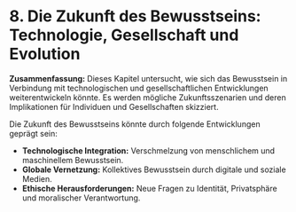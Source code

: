 # 8. Die Zukunft des Bewusstseins: Technologie, Gesellschaft und Evolution

**Zusammenfassung:**
Dieses Kapitel untersucht, wie sich das Bewusstsein in Verbindung mit technologischen und gesellschaftlichen Entwicklungen weiterentwickeln könnte. Es werden mögliche Zukunftsszenarien und deren Implikationen für Individuen und Gesellschaften skizziert.

Die Zukunft des Bewusstseins könnte durch folgende Entwicklungen geprägt sein:

- **Technologische Integration:** Verschmelzung von menschlichem und maschinellem Bewusstsein.
- **Globale Vernetzung:** Kollektives Bewusstsein durch digitale und soziale Medien.
- **Ethische Herausforderungen:** Neue Fragen zu Identität, Privatsphäre und moralischer Verantwortung.
